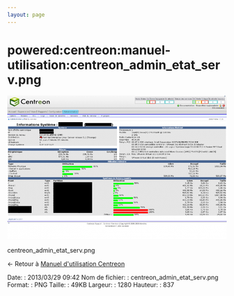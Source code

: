 ```yaml
---
layout: page
---
```


powered:centreon:manuel-utilisation:centreon\_admin\_etat\_serv.png
===================================================================

[![centreon\_admin\_etat\_serv.png](../../../../assets/media/powered/centreon/manuel-utilisation/centreon_admin_etat_serv.png@cache=&w=900&h=588 "centreon_admin_etat_serv.png")](../../../../assets/media/powered/centreon/manuel-utilisation/centreon_admin_etat_serv.png@cache= "Afficher le fichier original")

centreon\_admin\_etat\_serv.png

← Retour à [Manuel d'utilisation
Centreon](../../../../centreon/manuel-utilisation/start.html "centreon:manuel-utilisation:start")

Date:
:   2013/03/29 09:42
Nom de fichier:
:   centreon\_admin\_etat\_serv.png
Format:
:   PNG
Taille:
:   49KB
Largeur:
:   1280
Hauteur:
:   837

